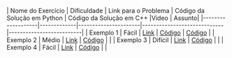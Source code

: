 | Nome do Exercício | Dificuldade | Link para o Problema | Código da Solução em Python | Código da Solução em C++ |Video | Assunto|
|-------------------|-------------|----------------------|-----------------------------|--------------------------|
| Exemplo 1         | Fácil       | [Link](https://neps.academy/problem/1) | [Código](./Categoria_1/Exercicio_1/solucao.py) | [Código](./Categoria_1/Exercicio_1/solucao.cpp) |
| Exemplo 2         | Médio       | [Link](https://neps.academy/problem/2) | [Código](./Categoria_1/Exercicio_2/solucao.py) | |
| Exemplo 3         | Difícil     | [Link](https://neps.academy/problem/3) | [Código](./Categoria_2/Exercicio_1/solucao.py) | |
| Exemplo 4         | Fácil       | [Link](https://neps.academy/problem/4) | [Código](./Categoria_2/Exercicio_2/solucao.py) | |
